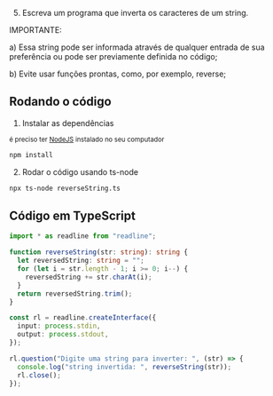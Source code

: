 5. Escreva um programa que inverta os caracteres de um string.

IMPORTANTE:

a) Essa string pode ser informada através de qualquer entrada de sua preferência ou pode ser previamente definida no código;

b) Evite usar funções prontas, como, por exemplo, reverse;

## Rodando o código

1.  Instalar as dependências

<small>é preciso ter [NodeJS](https://nodejs.org/en/download) instalado no seu computador </small>

```bash
npm install
```

2. Rodar o código usando ts-node

```bash
npx ts-node reverseString.ts
```

## Código em TypeScript

```typescript
import * as readline from "readline";

function reverseString(str: string): string {
  let reversedString: string = "";
  for (let i = str.length - 1; i >= 0; i--) {
    reversedString += str.charAt(i);
  }
  return reversedString.trim();
}

const rl = readline.createInterface({
  input: process.stdin,
  output: process.stdout,
});

rl.question("Digite uma string para inverter: ", (str) => {
  console.log("string invertida: ", reverseString(str));
  rl.close();
});
```
